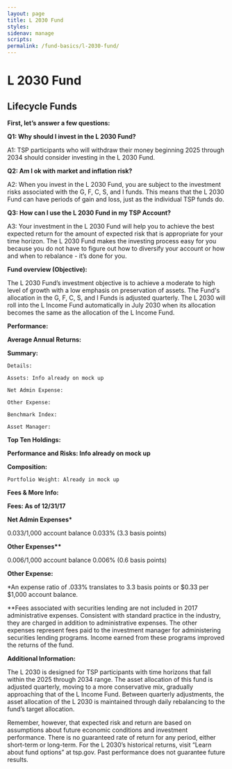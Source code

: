 ```yaml
---
layout: page
title: L 2030 Fund
styles: 
sidenav: manage
scripts:
permalink: /fund-basics/l-2030-fund/
---
```


# L 2030 Fund
## Lifecycle Funds

**First, let’s answer a few questions:**

**Q1: Why should I invest in the L 2030 Fund?**

A1: TSP participants who will withdraw their money beginning 2025 through 2034 should consider investing in the L 2030 Fund.

**Q2: Am I ok with market and inflation risk?**

A2: When you invest in the L 2030 Fund, you are subject to the investment risks associated with the G, F, C, S, and I funds. This means that the L 2030 Fund can have periods of gain and loss, just as the individual TSP funds do. 

**Q3: How can I use the L 2030 Fund in my TSP Account?**

A3: Your investment in the L 2030 Fund will help you to achieve the best expected return for the amount of expected risk that is appropriate for your time horizon. The L 2030 Fund makes the investing process easy for you because you do not have to figure out how to diversify your account or how and when to rebalance - it’s done for you. 

**Fund overview (Objective):**

The L 2030 Fund’s investment objective is to achieve a moderate to high level of growth with a low emphasis on preservation of assets. The Fund's allocation in the G, F, C, S, and I Funds is adjusted quarterly. The L 2030 will roll into the L Income Fund automatically in July 2030 when its allocation becomes the same as the allocation of the L Income Fund.

**Performance:**

**Average Annual Returns:** 
 
**Summary:**

    Details:
  
    Assets: Info already on mock up
		
    Net Admin Expense: 
		
    Other Expense:
		
    Benchmark Index:
		
    Asset Manager:
	
  **Top Ten Holdings:**

**Performance and Risks: Info already on mock up**

**Composition:**

	Portfolio Weight: Already in mock up
  
**Fees & More Info:**

**Fees:  As of 12/31/17**

__Net Admin Expenses*__

$0.033/$1,000 account balance 0.033% (3.3 basis points)

__Other Expenses**__

$0.006/$1,000 account balance 0.006% (0.6 basis points)    
	
  **Other Expense:**
  
*An expense ratio of .033% translates to 3.3 basis points or $0.33 per $1,000 account balance.

**Fees associated with securities lending are not included in 2017 administrative expenses. Consistent with standard practice in the industry, they are charged in addition to administrative
expenses. The other expenses represent fees paid to the investment manager for administering securities lending programs. Income earned from these programs improved the returns of the fund.

**Additional Information:**

The L 2030 is designed for TSP participants with time horizons that fall within the 2025 through 2034 range. The asset allocation of this fund is adjusted quarterly, moving to a more conservative mix, gradually approaching that of the L Income Fund. Between quarterly adjustments, the asset allocation of the L 2030 is maintained through daily rebalancing to the fund’s target allocation. 

Remember, however, that expected risk and return are based on assumptions about future economic conditions and investment performance. There is no guaranteed rate of return for any period, either short-term or long-term. For the L 2030’s historical returns, visit “Learn about fund options” at tsp.gov. Past performance does not guarantee future results. 
